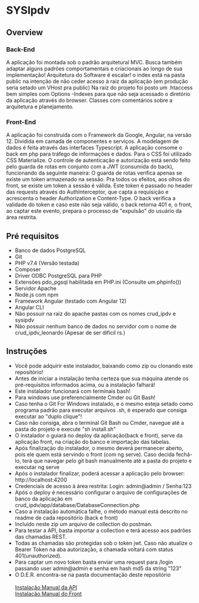 <h1>SYSIpdv</h1>  
<h2>Overview</h2>
<h3>Back-End</h3>
<p>A aplicação foi montada sob o padrão arquitetural MVC.
Busca também adaptar alguns padrões comportamentais e criacionais ao longo de sua implementação!
Arquitetura do Software é escalar!
o index está na pasta public na intenção de não ceder acesso à raiz da aplicação 
(em produção seria setado um VHost pra public)
Na raiz do projeto foi posto um .htaccess bem simples com Options -Indexes para que não seja acessado 
o diretório da aplicação através do browser.
Classes com comentários sobre a arquitetura e planejamento.</p>
<h3>Front-End</h3> 
<p>A aplicação foi construída com o Framework da Google, Angular, na versão 12. Dividida em camada de componentes e serviços. A modelagem de dados é feita através das interfaces Typescript. A aplicação consome o back em php para tráfego de informações e dados. Para o CSS foi utilizado CSS Materialize. O controle de autenticação e autorização está sendo feito pelo guarda de rotas em conjunto com a JWT (consumida do back), funcionando da seguinte maneira: O guarda de rotas verifica apenas se existe um token armazenado na sessão. Pra todos os efeitos, aos olhos do front, se existe um token a sessão é válida. Este token é passado no header das requests através do AuthInterceptor, que capta a requisição e acrescenta o header Authorization e Content-Type. O back verifica a validade do token e caso este não seja válido, o back retorna 401 e, o front, ao captar este evento, prepara o processo de "expulsão" do usuário da área restrita. </p>
<h2>Pré requisitos</h2>
<ul>
    <li>Banco de dados PostgreSQL</li>
    <li>Git</li>
    <li>PHP v7.4 (Versão testada)</li>
    <li>Composer</li>
    <li>Driver ODBC PostgreSQL para PHP</li>
    <li>Extensões pdo_pgsql habilitada em PHP.ini (Consulte um phpinfo())</li>
    <li>Servidor Apache</li>
    <li>Node.js com npm</li>
    <li>Framework Angular (testado com Angular 12)</li>
    <li>Angular CLI</li>
    <li>Não possuir na raiz do apache pastas com os nomes crud_ipdv e sysipdv</li>
    <li>Não possuir nenhum banco de dados no servidor com o nome de crud_ipdv_leonardo (Apesar de ser difícil rs.)</li>
</ul>
<h2>Instruções</h2>
<ul>
    <li>Você pode adquirir este instalador, baixando como zip ou clonando este repositório!</li>
    <li>Antes de iniciar a instalação tenha certeza que sua máquina atende os pré-requisitos informados acima, ou a instalação falhará!</li>
    <li>Este instalador funcionará com terminais bash!</li>
    <li>Para windows use preferencialmente Cmder ou Git Bash!</li>
    <li>Caso tenha o Git For Windows instalado, e o mesmo esteja setado como programa padrão para executar arquivos .sh, é esperado que consiga executar ao "duplo clique"!</li>
    <li>Caso não consiga, abra o terminal Git Bash ou Cmder, navegue até a pasta do projeto e execute "sh install.sh"</li>
    <li>O instalador o guiará no deploy da aplicação(back e front), serve da aplicação front, na criação do banco e importação das tabelas.</li> 
    <li>Após finalização do instalador, o mesmo deverá permanecer aberto, pois ele quem está servindo o front (com ng serve). Caso decida fechá-lo, terá que navegar pelo git bash manualmente até a pasta do projeto e executar ng serve</li>
    <li>Após o instalador finalizar, poderá acessar a aplicação pelo browser: http://localhost:4200</li>
    <li>Credenciais de acesso à área restrita: Login: admin@admin / Senha:123</li>
    <li>Após o deploy é necessário configurar o arquivo de configurações de banco da aplicação em crud_ipdv/app/database/DatabaseConnection.php</li>
    <li>Caso a instalação automática falhe, o método manual está descrito no readme de cada repositório (back e front)</li>
    <li>Incluído neste zip um arquivo de collection do postman.</li>
    <li>Para testar a API, basta importar a collection e terá acesso aos padrões das chamadas REST.</li>
    <li>Todas as chamadas são protegidas sob o token jwt. Caso não atualize o Bearer Token na aba autorização, a chamada voltará com status 401(unauthorized).</li>
    <li>Para captar um novo token basta enviar uma request para /login passando user admin@admin e senha em hash md5 da string "123"</li>
    <li>O D.E.R. encontra-se na pasta documentação deste repositório</li>
    <br>
    <a href="https://github.com/leoguedesf15/crud_ipdv" target="_blank">Instalação Manual da API</a>
    <br>
    <a href="https://github.com/leoguedesf15/sysipdv" target="_blank">Instalação Manual do Front</a>
</ul>
